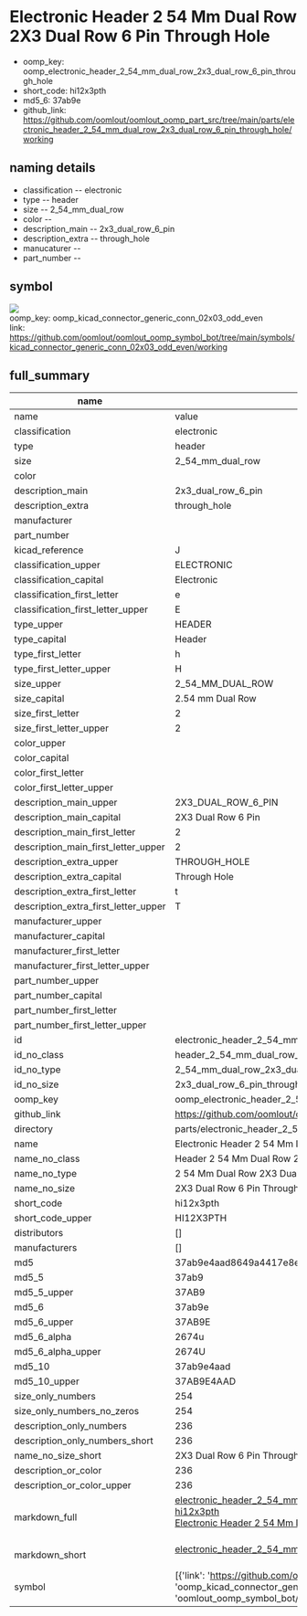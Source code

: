 # Electronic Header 2 54 Mm Dual Row 2X3 Dual Row 6 Pin Through Hole

  
* oomp_key: oomp_electronic_header_2_54_mm_dual_row_2x3_dual_row_6_pin_through_hole 
* short_code: hi12x3pth
* md5_6: 37ab9e  
* github_link: https://github.com/oomlout/oomlout_oomp_part_src/tree/main/parts/electronic_header_2_54_mm_dual_row_2x3_dual_row_6_pin_through_hole/working  
## naming details
* classification -- electronic
* type -- header
* size -- 2_54_mm_dual_row
* color -- 
* description_main -- 2x3_dual_row_6_pin
* description_extra -- through_hole
* manucaturer -- 
* part_number -- 



## symbol

![](symbol/{index}/working/working_600.png)  
oomp_key: oomp_kicad_connector_generic_conn_02x03_odd_even  
link: https://github.com/oomlout/oomlout_oomp_symbol_bot/tree/main/symbols/kicad_connector_generic_conn_02x03_odd_even/working  


## full_summary
| name | value | 
| --- | --- | 
| name | value | 
| classification | electronic | 
| type | header | 
| size | 2_54_mm_dual_row | 
| color |  | 
| description_main | 2x3_dual_row_6_pin | 
| description_extra | through_hole | 
| manufacturer |  | 
| part_number |  | 
| kicad_reference | J | 
| classification_upper | ELECTRONIC | 
| classification_capital | Electronic | 
| classification_first_letter | e | 
| classification_first_letter_upper | E | 
| type_upper | HEADER | 
| type_capital | Header | 
| type_first_letter | h | 
| type_first_letter_upper | H | 
| size_upper | 2_54_MM_DUAL_ROW | 
| size_capital | 2.54 mm Dual Row | 
| size_first_letter | 2 | 
| size_first_letter_upper | 2 | 
| color_upper |  | 
| color_capital |  | 
| color_first_letter |  | 
| color_first_letter_upper |  | 
| description_main_upper | 2X3_DUAL_ROW_6_PIN | 
| description_main_capital | 2X3 Dual Row 6 Pin | 
| description_main_first_letter | 2 | 
| description_main_first_letter_upper | 2 | 
| description_extra_upper | THROUGH_HOLE | 
| description_extra_capital | Through Hole | 
| description_extra_first_letter | t | 
| description_extra_first_letter_upper | T | 
| manufacturer_upper |  | 
| manufacturer_capital |  | 
| manufacturer_first_letter |  | 
| manufacturer_first_letter_upper |  | 
| part_number_upper |  | 
| part_number_capital |  | 
| part_number_first_letter |  | 
| part_number_first_letter_upper |  | 
| id | electronic_header_2_54_mm_dual_row_2x3_dual_row_6_pin_through_hole | 
| id_no_class | header_2_54_mm_dual_row_2x3_dual_row_6_pin_through_hole | 
| id_no_type | 2_54_mm_dual_row_2x3_dual_row_6_pin_through_hole | 
| id_no_size | 2x3_dual_row_6_pin_through_hole | 
| oomp_key | oomp_electronic_header_2_54_mm_dual_row_2x3_dual_row_6_pin_through_hole | 
| github_link | https://github.com/oomlout/oomlout_oomp_part_src/tree/main/parts/electronic_header_2_54_mm_dual_row_2x3_dual_row_6_pin_through_hole/working | 
| directory | parts/electronic_header_2_54_mm_dual_row_2x3_dual_row_6_pin_through_hole | 
| name | Electronic Header 2 54 Mm Dual Row 2X3 Dual Row 6 Pin Through Hole | 
| name_no_class | Header 2 54 Mm Dual Row 2X3 Dual Row 6 Pin Through Hole | 
| name_no_type | 2 54 Mm Dual Row 2X3 Dual Row 6 Pin Through Hole | 
| name_no_size | 2X3 Dual Row 6 Pin Through Hole | 
| short_code | hi12x3pth | 
| short_code_upper | HI12X3PTH | 
| distributors | [] | 
| manufacturers | [] | 
| md5 | 37ab9e4aad8649a4417e8e74e5e14dd5 | 
| md5_5 | 37ab9 | 
| md5_5_upper | 37AB9 | 
| md5_6 | 37ab9e | 
| md5_6_upper | 37AB9E | 
| md5_6_alpha | 2674u | 
| md5_6_alpha_upper | 2674U | 
| md5_10 | 37ab9e4aad | 
| md5_10_upper | 37AB9E4AAD | 
| size_only_numbers | 254 | 
| size_only_numbers_no_zeros | 254 | 
| description_only_numbers | 236 | 
| description_only_numbers_short | 236 | 
| name_no_size_short | 2X3 Dual Row 6 Pin Through Hole | 
| description_or_color | 236 | 
| description_or_color_upper | 236 | 
| markdown_full | [electronic_header_2_54_mm_dual_row_2x3_dual_row_6_pin_through_hole](https://github.com/oomlout/oomlout_oomp_part_src/tree/main/parts/electronic_header_2_54_mm_dual_row_2x3_dual_row_6_pin_through_hole/working)<br>[hi12x3pth](https://github.com/oomlout/oomlout_oomp_part_src/tree/main/parts/electronic_header_2_54_mm_dual_row_2x3_dual_row_6_pin_through_hole/working)<br>[Electronic Header 2 54 Mm Dual Row 2X3 Dual Row 6 Pin Through Hole](https://github.com/oomlout/oomlout_oomp_part_src/tree/main/parts/electronic_header_2_54_mm_dual_row_2x3_dual_row_6_pin_through_hole/working)<br><br> | 
| markdown_short | [electronic_header_2_54_mm_dual_row_2x3_dual_row_6_pin_through_hole](https://github.com/oomlout/oomlout_oomp_part_src/tree/main/parts/electronic_header_2_54_mm_dual_row_2x3_dual_row_6_pin_through_hole/working)<br><br> | 
| symbol | [{'link': 'https://github.com/oomlout/oomlout_oomp_symbol_bot/tree/main/symbols/kicad_connector_generic_conn_02x03_odd_even', 'oomp_key': 'oomp_kicad_connector_generic_conn_02x03_odd_even', 'directory': 'oomlout_oomp_symbol_bot/symbols/kicad_connector_generic_conn_02x03_odd_even//working/working.kicad_sym', 'index': 0}] | 
